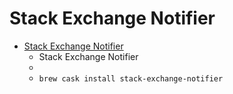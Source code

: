 # Stack Exchange Notifier
- [Stack Exchange Notifier](https://hewgill.com/senotifier/)
  -  Stack Exchange Notifier
  - 
  - `brew cask install stack-exchange-notifier`
